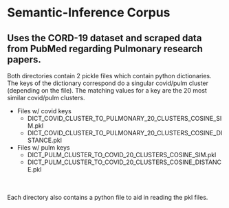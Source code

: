 # Semantic-Inference Corpus
## Uses the CORD-19 dataset and scraped data from PubMed regarding Pulmonary research papers.


Both directories contain 2 pickle files which contain python dictionaries. The keys of the dictionary correspond do a singular covid/pulm cluster (depending on the file). The matching values for a key are the 20 most similar covid/pulm clusters.

* Files w/ covid keys 
	* DICT_COVID_CLUSTER_TO_PULMONARY_20_CLUSTERS_COSINE_SIM.pkl
	* DICT_COVID_CLUSTER_TO_PULMONARY_20_CLUSTERS_COSINE_DISTANCE.pkl
* Files w/ pulm keys
	* DICT_PULM_CLUSTER_TO_COVID_20_CLUSTERS_COSINE_SIM.pkl
	* DICT_PULM_CLUSTER_TO_COVID_20_CLUSTERS_COSINE_DISTANCE.pkl  
	
	
<br > <br >
Each directory also contains a python file to aid in reading the pkl files. 



